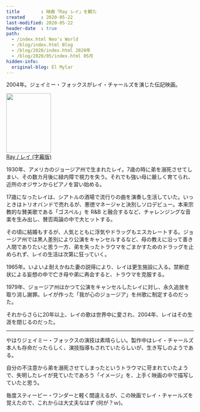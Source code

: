 ```yaml
---
title        : 映画「Ray レイ」を観た
created      : 2020-05-22
last-modified: 2020-05-22
header-date  : true
path:
  - /index.html Neo's World
  - /blog/index.html Blog
  - /blog/2020/index.html 2020年
  - /blog/2020/05/index.html 05月
hidden-info:
  original-blog: El Mylar
---
```


2004年。ジェイミー・フォックスがレイ・チャールズを演じた伝記映画。

<div class="ad-amazon">
  <div class="ad-amazon-image">
    <a href="https://www.amazon.co.jp/dp/B00HMMGFHG?tag=neos21-22&amp;linkCode=osi&amp;th=1&amp;psc=1">
      <img src="https://m.media-amazon.com/images/I/51POdLjy1GL._SL160_.jpg" width="120" height="160">
    </a>
  </div>
  <div class="ad-amazon-info">
    <div class="ad-amazon-title">
      <a href="https://www.amazon.co.jp/dp/B00HMMGFHG?tag=neos21-22&amp;linkCode=osi&amp;th=1&amp;psc=1">Ray / レイ (字幕版)</a>
    </div>
  </div>
</div>

1930年、アメリカのジョージア州で生まれたレイ。7歳の時に弟を溺死させてしまい、その数カ月後に緑内障で視力を失う。それでも強い母に厳しく育てられ、近所のオジサンからピアノを習い始める。

17歳になったレイは、シアトルの酒場で流行りの曲を演奏し生活していた。いっときはトリオバンドで売れるが、悪徳マネージャと決別しソロデビュー。本来宗教的な賛美歌である「ゴスペル」を R&B と融合するなど、チャレンジングな音楽を生み出し、賛否両論の中で大ヒットする。

その頃に結婚もするが、人気とともに浮気やドラッグもエスカレートする。ジョージア州では黒人差別により公演をキャンセルするなど、母の教えに沿って善き人間でありたいと思う一方、弟を失ったトラウマをごまかすためのドラッグを止められず、レイの生活は次第に狂っていく。

1965年。いよいよ耐えかねた妻の説得により、レイは更生施設に入る。禁断症状による妄想の中で亡き母や弟に再会すると、トラウマを克服する。

1979年、ジョージア州はかつて公演をキャンセルしたレイに対し、永久追放を取り消し謝罪。レイが作った「我が心のジョージア」を州歌に制定するのだった。

それからさらに20年以上、レイの歌は世界中に愛され、2004年、レイはその生涯を閉じるのだった。

---

やはりジェイミー・フォックスの演技は素晴らしい。製作中はレイ・チャールズ本人も存命だったらしく、演技指導もされていたらしいが、生き写しのようである。

自分の不注意から弟を溺死させてしまったというトラウマに苛まれていたようで、失明したレイが見ていたであろう「イメージ」を、上手く映画の中で描写していたと思う。

毎度スティービー・ワンダーと軽く間違えるが、この映画でレイ・チャールズを覚えたので、これからは大丈夫なはず (何が？ｗ)。

